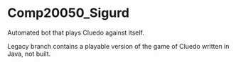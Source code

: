 # Comp20050_Sigurd

Automated bot that plays Cluedo against itself.

Legacy branch contains a playable version of the game of Cluedo written in Java, not built.
